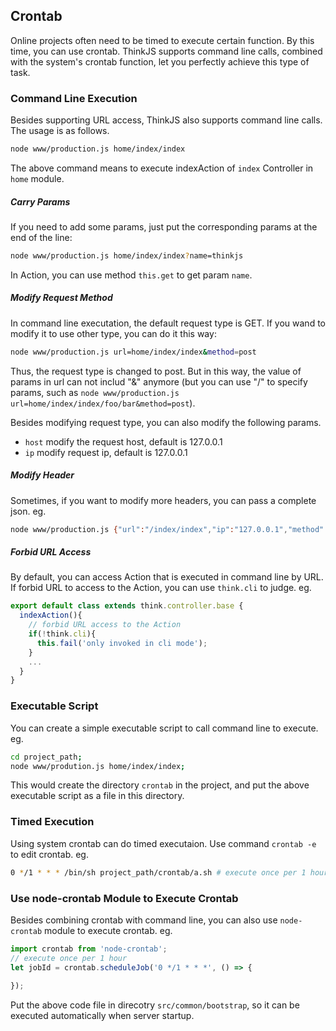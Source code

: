 ## Crontab

Online projects often need to be timed to execute certain function. By this time, you can use crontab. ThinkJS supports command line calls, combined with the system's crontab function, let you perfectly achieve this type of task.


### Command Line Execution

Besides supporting URL access, ThinkJS also supports command line calls. The usage is as follows.

```sh
node www/production.js home/index/index
```

The above command means to execute indexAction of `index` Controller in `home` module.

##### Carry Params

If you need to add some params, just put the corresponding params at the end of the line:

```sh
node www/production.js home/index/index?name=thinkjs
```

In Action, you can use method `this.get` to get param `name`.

##### Modify Request Method

In command line executation, the default request type is GET. If you wand to modify it to use other type, you can do it this way:

```sh
node www/production.js url=home/index/index&method=post
```

Thus, the request type is changed to post. But in this way, the value of params in url can not includ "&" anymore (but you can use "/" to specify params, such as `node www/production.js url=home/index/index/foo/bar&method=post`).

Besides modifying request type, you can also modify the following params.

* `host` modify the request host, default is 127.0.0.1
* `ip` modify request ip, default is 127.0.0.1

##### Modify Header

Sometimes, if you want to modify more headers, you can pass a complete json. eg.

```sh
node www/production.js {"url":"/index/index","ip":"127.0.0.1","method":"POST","headers":{"xxx":"yyyy"}}
```

##### Forbid URL Access

By default, you can access Action that is executed in command line by URL. If forbid URL to access to the Action, you can use `think.cli` to judge. eg.

```js
export default class extends think.controller.base {
  indexAction(){
    // forbid URL access to the Action
    if(!think.cli){
      this.fail('only invoked in cli mode');
    }
    ...
  }
}
```

### Executable Script

You can create a simple executable script to call command line to execute. eg.

```sh
cd project_path; 
node www/prodution.js home/index/index;
```

This would create the directory `crontab` in the project, and put the above executable script as a file in this directory.

### Timed Execution

Using system crontab can do timed executaion. Use command `crontab -e` to edit crontab. eg.

```sh
0 */1 * * * /bin/sh project_path/crontab/a.sh # execute once per 1 hour
```

### Use node-crontab Module to Execute Crontab

Besides combining crontab with command line, you can also use `node-crontab` module to execute crontab. eg.

```js
import crontab from 'node-crontab';
// execute once per 1 hour
let jobId = crontab.scheduleJob('0 */1 * * *', () => {
  
});
```

Put the above code file in direcotry `src/common/bootstrap`, so it can be executed automatically when server startup.
